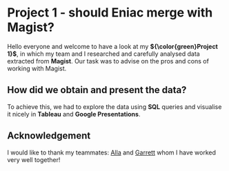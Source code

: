 # **Project 1 - should Eniac merge with Magist?**

Hello everyone and welcome to have a look at my **${\color{green}Project 1}$**, in which my team and I researched and carefully analysed data extracted from **Magist**.
Our task was to advise on the pros and cons of working with Magist. 

## How did we obtain and present the data?
To achieve this, we had to explore the data using **SQL** queries and visualise it nicely in **Tableau** and **Google Presentations**.

## Acknowledgement
I would like to thank my teammates: [Alla](https://github.com/khovalla) and [Garrett](https://github.com/gte7576) whom I have worked very well together!

